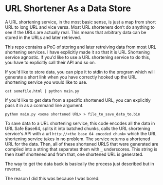 # URL Shortener As a Data Store

A URL shortening service, in the most basic sense, is just a map from short URL to long URL and vice versa. Most URL shorteners don’t do anything to see if the URLs are actually real. This means that arbitrary data can be stored in the URLs and later retrieved. 

This repo contains a PoC of storing and later retreiving data from most URL shortening services. I have explicitly made it so that it is URL Shortening service agnostic. If you'd like to use a URL shortening service to do this, you have to explicitly call their API and so on.

If you'd like to store data, you can pipe it to stdin to the program which will generate a short link when you have correctly hooked up the URL shortening service you would like to use.

`cat somefile.html | python main.py`

If you'd like to get data from a specific shortened URL, you can explicitly pass it in as a command line argument.

`python main.py <some shortened URL> > file_to_save_data_to.bin`

To save data to a URL shortening service, this code encodes all the data in URL Safe Base64, splits it into batched chunks, calls the URL shortening service's API with a url `http://<the base 64 encoded chunk>` which the URL shortening service takes in no problem. The service returns a shortened URL for the data. Then, all of these shortened URLS that were generated are compiled into a string that separates them with `_` underscores. This string is then itself shortened and from that, one
shortened URL is generated. 

The way to get the data back is basically the process just described but in reverse. 

The reason I did this was because I was bored.
